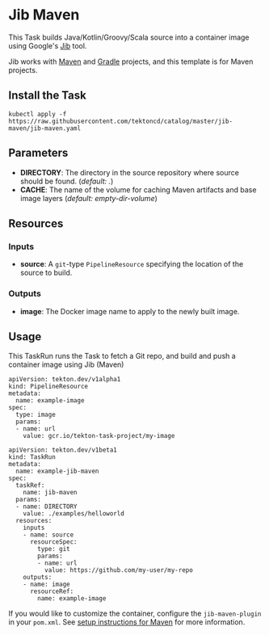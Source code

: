 # Jib Maven

This Task builds Java/Kotlin/Groovy/Scala source into a container image using Google's [Jib](https://github.com/GoogleContainerTools/jib) tool.

Jib works with [Maven](https://github.com/GoogleContainerTools/jib/tree/master/jib-maven-plugin) and [Gradle](https://github.com/GoogleContainerTools/jib/tree/master/jib-gradle-plugin) projects, and this template is for Maven projects.

## Install the Task

```
kubectl apply -f https://raw.githubusercontent.com/tektoncd/catalog/master/jib-maven/jib-maven.yaml
```

## Parameters

- **DIRECTORY**: The directory in the source repository where source should be found. (*default: .*)
- **CACHE**: The name of the volume for caching Maven artifacts and base image layers (*default: empty-dir-volume*)

## Resources

### Inputs

* **source**: A `git`-type `PipelineResource` specifying the location of the
  source to build.

### Outputs

* **image**: The Docker image name to apply to the newly built image.

## Usage

This TaskRun runs the Task to fetch a Git repo, and build and push a container
image using Jib (Maven)

```
apiVersion: tekton.dev/v1alpha1
kind: PipelineResource
metadata:
  name: example-image
spec:
  type: image
  params:
  - name: url
    value: gcr.io/tekton-task-project/my-image
```

```
apiVersion: tekton.dev/v1beta1
kind: TaskRun
metadata:
  name: example-jib-maven
spec:
  taskRef:
    name: jib-maven
  params:
  - name: DIRECTORY
    value: ./examples/helloworld
  resources:
    inputs
    - name: source
      resourceSpec:
        type: git
        params:
        - name: url
          value: https://github.com/my-user/my-repo
    outputs:
    - name: image
      resourceRef:
        name: example-image
```

If you would like to customize the container, configure the `jib-maven-plugin` in your `pom.xml`.
See [setup instructions for Maven](https://github.com/GoogleContainerTools/jib/tree/master/jib-maven-plugin#setup) for more information.
